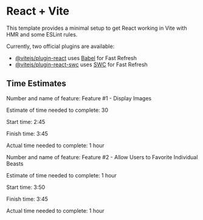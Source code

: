 # React + Vite

This template provides a minimal setup to get React working in Vite with HMR and some ESLint rules.

Currently, two official plugins are available:

- [@vitejs/plugin-react](https://github.com/vitejs/vite-plugin-react/blob/main/packages/plugin-react/README.md) uses [Babel](https://babeljs.io/) for Fast Refresh
- [@vitejs/plugin-react-swc](https://github.com/vitejs/vite-plugin-react-swc) uses [SWC](https://swc.rs/) for Fast Refresh

## Time Estimates

Number and name of feature: Feature #1 - Display Images 

Estimate of time needed to complete: 30

Start time: 2:45 

Finish time: 3:45

Actual time needed to complete: 1 hour


Number and name of feature: Feature #2 - Allow Users to Favorite Individual Beasts 

Estimate of time needed to complete: 1 hour

Start time: 3:50 

Finish time: 3:45

Actual time needed to complete: 1 hour


